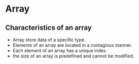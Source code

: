 # Array

## Characteristics of an array


- Array store data of a specific type.
- Elements of an array are located in a contagious manner.
- Each element of an array has a unique index.
- the size of an array is predefined and cannot be modified.



